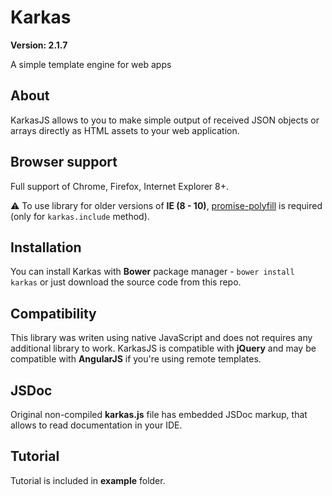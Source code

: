 # Karkas

**Version: 2.1.7**

A simple template engine for web apps

## About
KarkasJS allows to you to make simple output of received JSON objects or arrays directly as HTML assets to your web application.

## Browser support
Full support of Chrome, Firefox, Internet Explorer 8+.

:warning: To use library for older versions of **IE (8 - 10)**, [promise-polyfill](https://github.com/taylorhakes/promise-polyfill) is required (only for `karkas.include` method).

## Installation
You can install Karkas with **Bower** package manager - `bower install karkas` or just download the source code from this repo.

## Compatibility
This library was writen using native JavaScript and does not requires any additional library to work.
KarkasJS is compatible with **jQuery** and may be compatible with **AngularJS** if you're using remote templates.


## JSDoc
Original non-compiled **karkas.js** file has embedded JSDoc markup, that allows to read documentation in your IDE.

## Tutorial

Tutorial is included in **example** folder.


